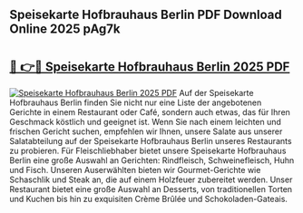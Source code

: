## Speisekarte Hofbrauhaus Berlin PDF Download Online 2025 pAg7k

# <h2><a href="http://gc9appr.nevu.top/?p=Speisekarte+Hofbrauhaus+Berlin">🔗 👉🔴 Speisekarte Hofbrauhaus Berlin 2025 PDF</a></h2>

[![Speisekarte Hofbrauhaus Berlin 2025 PDF](https://i.imgur.com/dBaPXMq.png)](http://gc9appr.nevu.top/?p=Speisekarte+Hofbrauhaus+Berlin)
Auf der Speisekarte Hofbrauhaus Berlin finden Sie nicht nur eine Liste der angebotenen Gerichte in einem Restaurant oder Café, sondern auch etwas, das für Ihren Geschmack köstlich und geeignet ist. Wenn Sie nach einem leichten und frischen Gericht suchen, empfehlen wir Ihnen, unsere Salate aus unserer Salatabteilung auf der Speisekarte Hofbrauhaus Berlin unseres Restaurants zu probieren. Für Fleischliebhaber bietet unsere Speisekarte Hofbrauhaus Berlin eine große Auswahl an Gerichten: Rindfleisch, Schweinefleisch, Huhn und Fisch. Unseren Auserwählten bieten wir Gourmet-Gerichte wie Schaschlik und Steak an, die auf einem Holzfeuer zubereitet werden. Unser Restaurant bietet eine große Auswahl an Desserts, von traditionellen Torten und Kuchen bis hin zu exquisiten Crème Brûlée und Schokoladen-Gateais.
